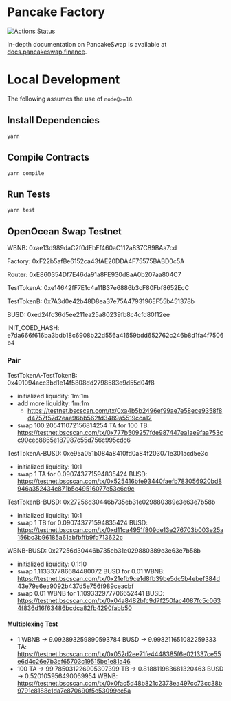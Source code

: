 # Pancake Factory

[![Actions Status](https://github.com/pancakeswap/pancake-swap-core/workflows/CI/badge.svg)](https://github.com/pancakeswap/pancake-swap-core/actions)

In-depth documentation on PancakeSwap is available at [docs.pancakeswap.finance](https://docs.pancakeswap.finance/).

# Local Development

The following assumes the use of `node@>=10`.

## Install Dependencies

`yarn`

## Compile Contracts

`yarn compile`

## Run Tests

`yarn test`

## OpenOcean Swap Testnet

WBNB: 0xae13d989daC2f0dEbFf460aC112a837C89BAa7cd

Factory: 0xF22b5afBe6152ca43fAE20DDA4F75575BABD0c5A

Router: 0xE860354Df7E46da91a8FE930d8aA0b207aa804C7

TestTokenA: 0xe14642fF7E1c4a11B37e6886b3cF80Fbf8652EcC

TestTokenB: 0x7A3d0e42b48D8ea37e75A4793196EF55b451378b

BUSD: 0xed24fc36d5ee211ea25a80239fb8c4cfd80f12ee

INIT_COED_HASH: e7da666f616ba3bdb18c6908b22d556a41659bdd652762c246b8d1fa4f7506b4

### Pair

TestTokenA-TestTokenB: 0x491094acc3bd1e14f5808dd2798583e9d55d04f8

- initialized liquidity: 1m:1m
- add more liquidity: 1m:1m
    - https://testnet.bscscan.com/tx/0xa4b5b2496ef99ae7e58ece9358f8d4757f57d2eae96bb562fd3489a5519cca12
- swap 100.205411072156814254 TA for 100
  TB: https://testnet.bscscan.com/tx/0x777b509257fde987447ea1ae9faa753cc90cec8865e187987c55d756c995cdc6

TestTokenA-BUSD: 0xe95a051b084a8410fd0a84f203071e301acd5e3c

- initialized liquidity: 10:1
- swap 1 TA for 0.090743771594835424
  BUSD: https://testnet.bscscan.com/tx/0x525416bfe93440faefb783056920bd8946a352434c871b5c49516077e53c6c9c

TestTokenB-BUSD: 0x27256d30446b735eb31e029880389e3e63e7b58b

- initialized liquidity: 10:1
- swap 1 TB for 0.090743771594835424
  BUSD: https://testnet.bscscan.com/tx/0xd11ca4951f809de13e276703b003e25a156bc3b96185a61abfbffb9fd713622c

WBNB-BUSD: 0x27256d30446b735eb31e029880389e3e63e7b58b

- initialized liquidity: 0.1:10
- swap 1.113337786684480072 BUSD for 0.01
  WBNB: https://testnet.bscscan.com/tx/0x21efb9ce1d8fb39be5dc5b4ebef384d43e79e6ea9092b437d5e756f989ceacbf
- swap 0.01 WBNB for 1.109332977706652441
  BUSD: https://testnet.bscscan.com/tx/0x04a8482bfc9d7f250fac4087fc5c0634f836d16f63486bcdca82fb4290fabb50

#### Multiplexing Test

- 1 WBNB -> 9.092893259890593784 BUSD -> 9.998211651082259333
  TA: https://testnet.bscscan.com/tx/0x052d2ee71fe4448385f6e021337ce55e6d4c26e7b3ef65703c19515be1e81a46
- 100 TA -> 99.785031226905307399 TB -> 0.818811983681320463 BUSD -> 0.520105956490069954
  WBNB: https://testnet.bscscan.com/tx/0x0fac5d48b821c2373ea497cc73cc38b9791c8188c1da7e870690f5e53099cc5a
